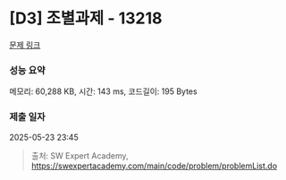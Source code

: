 # [D3] 조별과제 - 13218 

[문제 링크](https://swexpertacademy.com/main/code/problem/problemDetail.do?contestProbId=AXzjvCCq-PwDFASs) 

### 성능 요약

메모리: 60,288 KB, 시간: 143 ms, 코드길이: 195 Bytes

### 제출 일자

2025-05-23 23:45



> 출처: SW Expert Academy, https://swexpertacademy.com/main/code/problem/problemList.do